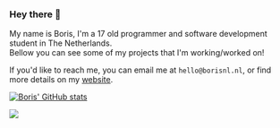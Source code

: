 ### Hey there 👋

My name is Boris, I'm a 17 old programmer and software development student in The Netherlands.<br>
Bellow you can see some of my projects that I'm working/worked on!

If you'd like to reach me, you can email me at `hello@borisnl.nl`, or find more details on my [website](https://borisnl.nl/).

[![Boris' GitHub stats](https://github-readme-stats.vercel.app/api?username=borisnliscool&show_icons=true&theme=dark)](https://github.com/anuraghazra/github-readme-stats)

![](https://komarev.com/ghpvc/?username=borisnliscool&color=blue&style=for-the-badge&label=PROFILE+VISITS)

<!--
Here are some ideas to get you started:

- 🔭 I’m currently working on ...
- 🌱 I’m currently learning ...
- 👯 I’m looking to collaborate on ...
- 🤔 I’m looking for help with ...
- 💬 Ask me about ...
- 📫 How to reach me: ...
- 😄 Pronouns: ...
- ⚡ Fun fact: ...
-->
